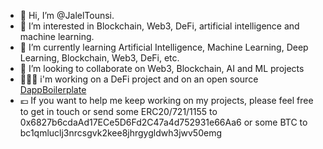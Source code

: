 - 👋 Hi, I’m @JalelTounsi.
- 👀 I’m interested in Blockchain, Web3, DeFi, artificial intelligence and machine learning.
- 🌱 I’m currently learning Artificial Intelligence, Machine Learning, Deep Learning, Blockchain, Web3, DeFi, etc.
- 💞️ I’m looking to collaborate on Web3, Blockchain, AI and ML projects
- 👨🏻‍💻 i'm working on a DeFi project and on an open source [DappBoilerplate](https://github.com/JalelTounsi/DappBoilerplate)
- 💶 If you want to help me keep working on my projects, please feel free to get in touch or send some ERC20/721/1155 to 0x6827b6cdaAd17ECe5D6Fd2C47a4d752931e66Aa6 or some BTC to bc1qmluclj3nrcsgvk2kee8jhrgygldwh3jwv50emg

<!---
JalelTounsi/JalelTounsi is a ✨ special ✨ repository because its `README.md` (this file) appears on your GitHub profile.
You can click the Preview link to take a look at your changes.
--->
